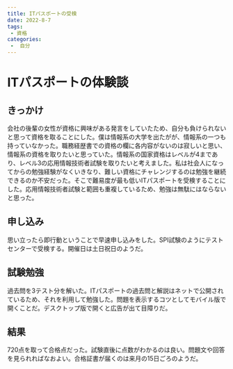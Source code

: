 ```yaml
---
title: ITパスポートの受検
date: 2022-8-7
tags:
 - 資格
categories:
 -  自分
---
```


# ITパスポートの体験談

## きっかけ
会社の後輩の女性が資格に興味がある発言をしていたため、自分も負けられないと思って資格を取ることにした。僕は情報系の大学を出たがが、情報系の一つも持っていなかった。職務経歴書での資格の欄に各内容がないのは寂しいと思い、情報系の資格を取りたいと思っていた。情報系の国家資格はレベルが4まであり、レベル3の応用情報技術者試験を取りたいと考えました。私は社会人になってからの勉強経験がなくいきなり、難しい資格にチャレンジするのは勉強を継続できるのか不安だった。そこで難易度が最も低いITパスポートを受検することにした。応用情報技術者試験と範囲も重複しているため、勉強は無駄にはならないと思った。

## 申し込み

思い立ったら即行動ということで早速申し込みをした。SPI試験のようにテストセンターで受検する。開催日は土日祝日のようだ。

## 試験勉強

過去問を3テスト分を解いた。ITパスポートの過去問と解説はネットで公開されているため、それを利用して勉強した。問題を表示するコツとしてモバイル版で開くことだ。デスクトップ版で開くと広告が出て目障りだ。

## 結果

720点を取って合格点だった。試験直後に点数がわかるのは良い。問題文や回答を見られればなおよい。合格証書が届くのは来月の15日ごろのようだ。
